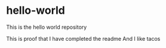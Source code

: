 # hello-world
This is the hello world repository

This is proof that I have completed the readme
And I like tacos
